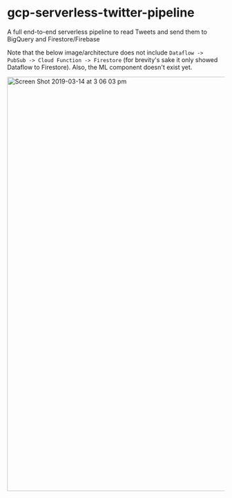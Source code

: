 # gcp-serverless-twitter-pipeline
A full end-to-end serverless pipeline to read Tweets and send them to BigQuery and Firestore/Firebase

Note that the below image/architecture does not include `Dataflow -> PubSub -> Cloud Function -> Firestore` (for brevity's sake it only showed Dataflow to Firestore). Also, the ML component doesn't exist yet.

<img width="961" alt="Screen Shot 2019-03-14 at 3 06 03 pm" src="https://user-images.githubusercontent.com/5554342/54330719-e725c280-466a-11e9-833f-c1adb487f5b9.png">
